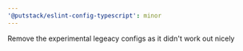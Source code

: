 ```yaml
---
'@putstack/eslint-config-typescript': minor
---
```


Remove the experimental legeacy configs as it didn't work out nicely
